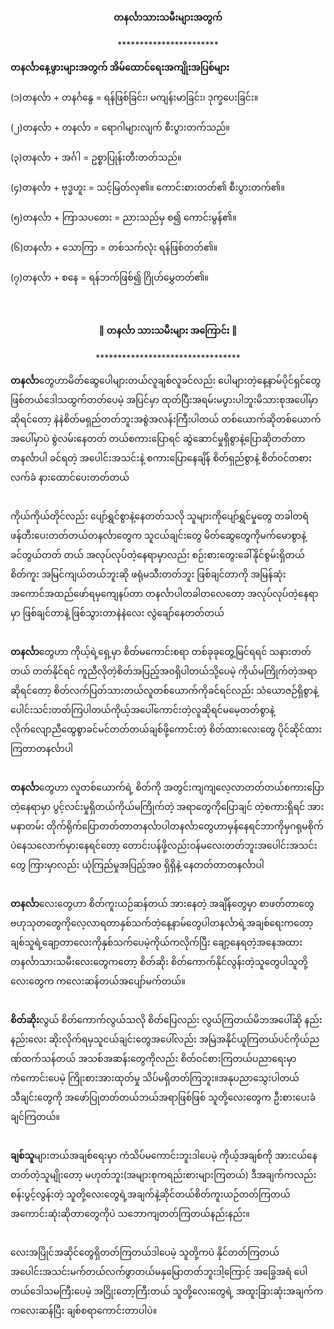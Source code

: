 <h4 style="text-align:center">တနင်္လာသားသမီးများအတွက်</h4>
<p style="text-align:center">***********************</p>
<strong>တနင်္လာနေ့ဖွားများအတွက် အိမ်ထောင်ရေးအကျိုးအပြစ်များ</strong>
<br><br>
(၁)တနင်္လာ + တနင်္ဂနွေ = ရန်ဖြစ်ခြင်း၊ မကျန်းမာခြင်း၊ ဒုက္ခပေးခြင်း။
<br><br>
(၂)တနင်္လာ + တနင်္လာ = ရောဂါများလျက် စီးပွားတက်သည်။
<br><br>
(၃)တနင်္လာ + အင်္ဂါ = ဥစ္စာပြုန်းတီးတတ်သည်။
<br><br>
(၄)တနင်္လာ + ဗုဒ္ဓဟူး = သင့်မြတ်လှ၏။ ကောင်းစားတတ်၏ စီးပွားတက်၏။
<br><br>
(၅)တနင်္လာ + ကြာသပတေး = ညားသည်မှ စ၍ ကောင်းမွန်၏။
<br><br>
(၆)တနင်္လာ + သောကြာ = တစ်သက်လုံး ရန်ဖြစ်တတ်၏။
<br><br>
(၇)တနင်္လာ + စနေ = ရန်ဘက်ဖြစ်၍ ဂြိုဟ်မွှေတတ်၏။
<br><br><br>


<h4 style="text-align:center">🐅 တနင်္လာ သားသမီးများ အကြောင်း 🐅</h4>
<p style="text-align:center">*********************************</p>


<strong>တနင်္လာ</strong>တွေဟာမိတ်ဆွေပေါများတယ်လူချစ်လူခင်လည်း ပေါများတဲ့နေ့နာမ်ပိုင်ရှင်တွေဖြစ်တယ်ဒေါသထွက်တတ်ပေမဲ့ အပြင်မှာ ထုတ်ပြီးအရမ်းမပွားပါဘူးမိသားစုအပေါ်မှာဆိုရင်တော့ နဲနဲစိတ်မရှည်တတ်ဘူးအစွဲအလန်းကြီးပါတယ် တစ်ယောက်ဆိုတစ်ယောက်အပေါ်မှာပဲ စွဲလမ်းနေတတ် တယ်စကားပြောရင် ဆွဲဆောင်မှုရှိစွာနဲ့ပြောဆိုတတ်တာ တနင်္လာပါ ခင်ရတဲ့ အပေါင်းအသင်းနဲ့ စကားပြောနေချိန် စိတ်ရှည်စွာနဲ့ စိတ်ဝင်တစား လက်ခံ နားထောင်ပေးတတ်တယ်
<br><br>

ကိုယ်ကိုယ်တိုင်လည်း ပျော်ရွှင်စွာနဲ့နေတတ်သလို သူများကိုပျော်ရွှင်မှုတွေ တခါတရံ ဖန်တီးပေးတတ်တယ်တနင်္လာတွေက သူငယ်ချင်းတွေ မိတ်ဆွေတွေကိုမက်မောစွာနဲ့ ခင်တွယ်တတ် တယ် အလုပ်လုပ်တဲ့နေရာမှာလည်း စဉ်းစားတွေးခေါ်နိုင်စွမ်းရှိတယ်စိတ်ကူး အမြင်ကျယ်တယ်ဘူးဆို ဖရုံမသီးတတ်ဘူး ဖြစ်ချင်တာကို အမြန်ဆုံး အကောင်အထည်ဖော်ရမှကျေနပ်တာ တနင်္လာပါတခါတလေတော့ အလုပ်လုပ်တဲ့နေရာမှာ ဖြစ်ချင်တာနဲ့ ဖြစ်သွားတာနဲနဲလေး လွဲချော်နေတတ်တယ်
<br><br>

<strong>တနင်္လာ</strong>တွေဟာ ကိုယ့်ရဲ့ရှေ့မှာ စိတ်မကောင်းစရာ တစ်ခုခုတွေ့မြင်ရရင် သနားတတ်တယ် တတ်နိုင်ရင် ကူညီလိုတဲ့စိတ်အပြည့်အဝရှိပါတယ်သို့ပေမဲ့ ကိုယ်မကြိုက်တဲ့အရာဆိုရင်တော့ စိတ်လက်ပြတ်သားတယ်လူတစ်ယောက်ကိုခင်ရင်လည်း သံယောဇဉ်ရှိစွာနဲ့ပေါင်းသင်းတတ်ကြပါတယ်ကိုယ့်အပေါ်ကောင်းတဲ့လူဆိုရင်မမေ့တတ်စွာနဲ့လိုက်လျောညီထွေစွာခင်မင်တတ်တယ်ချစ်ဖို့ကောင်းတဲ့ စိတ်ထားလေးတွေ ပိုင်ဆိုင်ထားကြတာတနင်္လာပါ
<br><br>

<strong>တနင်္လာ</strong>တွေဟာ လူတစ်ယောက်ရဲ့ စိတ်ကို အတွင်းကျကျလေ့လာတတ်တယ်စကားပြောတဲ့နေရာမှာ ပွင့်လင်းမှုရှိတယ်ကိုယ်မကြိုက်တဲ့ အရာတွေကိုပြောချင် တဲ့စကားရှိရင် အားမနာတမ်း တိုက်ရိုက်ပြောတတ်တာတနင်္လာပါတနင်္လာတွေဟာမှန်နေရင်ဘာကိုမှဂရုမစိုက်ပဲနေသလောက်မှားနေရင်တော့ တောင်းပန်ဖို့လည်းဝန်မလေးတတ်ဘူးအပေါင်းအသင်းတွေ ကြားမှာလည်း ယုံကြည်မှုအပြည့်အဝ ရှိရှိနဲ့ နေတတ်တာတနင်္လာပါ
<br><br>

<strong>တနင်္လာ</strong>လေးတွေဟာ စိတ်ကူးယဉ်ဆန်တယ် အားနေတဲ့ အချိန်တွေမှာ စာဖတ်တာတွေ ဗဟုသုတတွေကိုလေ့လာရတာနှစ်သက်တဲ့နေ့နာမ်တွေပါတနင်္လာရဲ့အချစ်ရေးကတော့ ချစ်သူရဲ့ချော့တာလေးကိုနှစ်သက်ပေမဲ့ကိုယ်ကလိုက်ပြီး ချော့နေရတဲ့အနေအထားတနင်္လာသားသမီးလေးတွေကတော့ စိတ်ဆိုး စိတ်ကောက်နိုင်လွန်းတဲ့သူတွေပါသူတို့လေးတွေက ကလေးဆန်တယ်အပျော်မက်တယ်။
<br><br>

<strong>စိတ်ဆိုး</strong>လွယ် စိတ်ကောက်လွယ်သလို စိတ်ပြေလည်း လွယ်ကြတယ်မိဘအပေါ်ဆို နည်းနည်းလေး ဆိုးလိုက်ရမှသူငယ်ချင်းတွေအပေါ်လည်း အမြဲအနိုင်ယူကြတယ်ပင်ကိုယ်ညဏ်ထက်သန်တယ် အသစ်အဆန်းတွေကိုလည်း စိတ်ဝင်စားကြတယ်ပညာရေးမှာ ကံကောင်းပေမဲ့ ကြိုးစားအားထုတ်မှု သိပ်မရှိတတ်ကြဘူး။အနုပညာသွေးပါတယ်သီချင်းတွေကို အဖော်ပြုတတ်တယ်ဘယ်အရာဖြစ်ဖြစ် သူတို့လေးတွေက ဦးစားပေးခံချင်ကြတယ်။
<br><br>

<strong>ချစ်သူ</strong>များတယ်အချစ်ရေးမှာ ကံသိပ်မကောင်းဘူးဒါပေမဲ့ ကိုယ့်အချစ်ကို အားငယ်နေတတ်တဲ့သူမျိုးတော့ မဟုတ်ဘူး(အများစုကရည်းစားများကြတယ်) ဒီအချက်ကလည်း စန်းပွင့်လွန်းတဲ့ သူတို့လေးတွေရဲ့အချက်နဲ့ဆိုင်တယ်စိတ်ကူးယဉ်တတ်ကြတယ်အကောင်းဆုံးဆိုတာတွေကိုပဲ သဘောကျတတ်ကြတယ်နည်းနည်း။
<br><br>

လေးအပြိုင်အဆိုင်တွေရှိတတ်ကြတယ်ဒါပေမဲ့ သူတို့ကပဲ နိုင်တတ်ကြတယ်အပေါင်းအသင်းမက်တယ်လက်ဖွာတယ်မနှမြောတတ်ဘူးဒါ့ကြောင့် အခြွေအရံ ပေါတယ်ဒေါသမကြီးပေမဲ့ အငြိုးတော့ကြီးတယ် သူတို့လေးတွေရဲ့ အထူးခြားဆုံးအချက်က ကလေးဆန်ပြီး ချစ်စရာကောင်းတာပါပဲ။